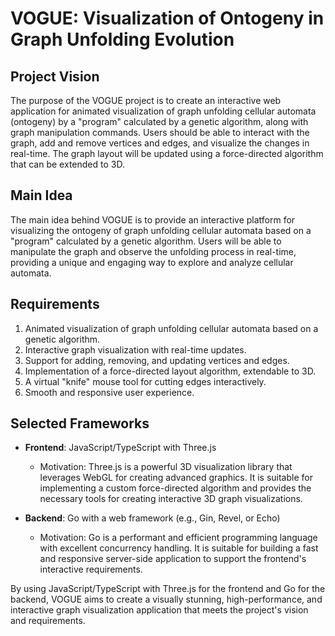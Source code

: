 # VOGUE: Visualization of Ontogeny in Graph Unfolding Evolution  
  
## Project Vision  
  
The purpose of the VOGUE project is to create an interactive web application for animated visualization of graph unfolding cellular automata (ontogeny) by a "program" calculated by a genetic algorithm, along with graph manipulation commands. Users should be able to interact with the graph, add and remove vertices and edges, and visualize the changes in real-time. The graph layout will be updated using a force-directed algorithm that can be extended to 3D.  
  
## Main Idea  
  
The main idea behind VOGUE is to provide an interactive platform for visualizing the ontogeny of graph unfolding cellular automata based on a "program" calculated by a genetic algorithm. Users will be able to manipulate the graph and observe the unfolding process in real-time, providing a unique and engaging way to explore and analyze cellular automata.  
  
## Requirements  
  
1. Animated visualization of graph unfolding cellular automata based on a genetic algorithm.  
2. Interactive graph visualization with real-time updates.  
3. Support for adding, removing, and updating vertices and edges.  
4. Implementation of a force-directed layout algorithm, extendable to 3D.  
5. A virtual "knife" mouse tool for cutting edges interactively.  
6. Smooth and responsive user experience.  
  
## Selected Frameworks  
  
- **Frontend**: JavaScript/TypeScript with Three.js  
  - Motivation: Three.js is a powerful 3D visualization library that leverages WebGL for creating advanced graphics. It is suitable for implementing a custom force-directed algorithm and provides the necessary tools for creating interactive 3D graph visualizations.  
  
- **Backend**: Go with a web framework (e.g., Gin, Revel, or Echo)  
  - Motivation: Go is a performant and efficient programming language with excellent concurrency handling. It is suitable for building a fast and responsive server-side application to support the frontend's interactive requirements.  
  
By using JavaScript/TypeScript with Three.js for the frontend and Go for the backend, VOGUE aims to create a visually stunning, high-performance, and interactive graph visualization application that meets the project's vision and requirements.  
